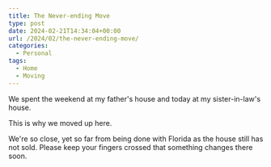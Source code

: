 ```yaml
---
title: The Never-ending Move
type: post
date: 2024-02-21T14:34:04+00:00
url: /2024/02/the-never-ending-move/
categories:
  - Personal
tags:
  - Home
  - Moving
---
```


We spent the weekend at my father's house and today at my sister-in-law's house.

This is why we moved up here.

We're so close, yet so far from being done with Florida as the house still has not sold. Please keep your fingers crossed that something changes there soon.